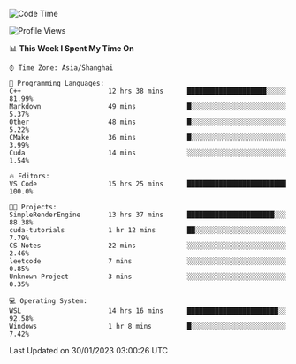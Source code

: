 <!--START_SECTION:waka-->
![Code Time](http://img.shields.io/badge/Code%20Time-621%20hrs%2031%20mins-blue)

![Profile Views](http://img.shields.io/badge/Profile%20Views-0-blue)

📊 **This Week I Spent My Time On** 

```text
⌚︎ Time Zone: Asia/Shanghai

💬 Programming Languages: 
C++                      12 hrs 38 mins      ████████████████████░░░░░   81.99% 
Markdown                 49 mins             █░░░░░░░░░░░░░░░░░░░░░░░░   5.37% 
Other                    48 mins             █░░░░░░░░░░░░░░░░░░░░░░░░   5.22% 
CMake                    36 mins             █░░░░░░░░░░░░░░░░░░░░░░░░   3.99% 
Cuda                     14 mins             ░░░░░░░░░░░░░░░░░░░░░░░░░   1.54%

🔥 Editors: 
VS Code                  15 hrs 25 mins      █████████████████████████   100.0%

🐱‍💻 Projects: 
SimpleRenderEngine       13 hrs 37 mins      ██████████████████████░░░   88.38% 
cuda-tutorials           1 hr 12 mins        ██░░░░░░░░░░░░░░░░░░░░░░░   7.79% 
CS-Notes                 22 mins             ░░░░░░░░░░░░░░░░░░░░░░░░░   2.46% 
leetcode                 7 mins              ░░░░░░░░░░░░░░░░░░░░░░░░░   0.85% 
Unknown Project          3 mins              ░░░░░░░░░░░░░░░░░░░░░░░░░   0.35%

💻 Operating System: 
WSL                      14 hrs 16 mins      ███████████████████████░░   92.58% 
Windows                  1 hr 8 mins         █░░░░░░░░░░░░░░░░░░░░░░░░   7.42%

```


 Last Updated on 30/01/2023 03:00:26 UTC
<!--END_SECTION:waka-->